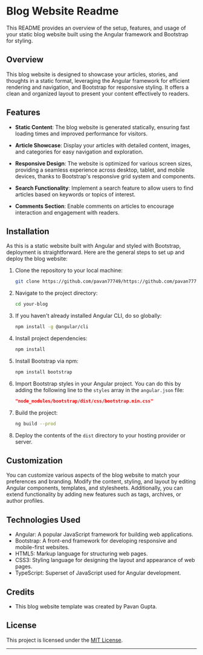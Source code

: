 # Blog Website Readme

This README provides an overview of the setup, features, and usage of your static blog website built using the Angular framework and Bootstrap for styling.

## Overview

This blog website is designed to showcase your articles, stories, and thoughts in a static format, leveraging the Angular framework for efficient rendering and navigation, and Bootstrap for responsive styling. It offers a clean and organized layout to present your content effectively to readers.

## Features

- **Static Content**: The blog website is generated statically, ensuring fast loading times and improved performance for visitors.
  
- **Article Showcase**: Display your articles with detailed content, images, and categories for easy navigation and exploration.

- **Responsive Design**: The website is optimized for various screen sizes, providing a seamless experience across desktop, tablet, and mobile devices, thanks to Bootstrap's responsive grid system and components.

- **Search Functionality**: Implement a search feature to allow users to find articles based on keywords or topics of interest.

- **Comments Section**: Enable comments on articles to encourage interaction and engagement with readers.

## Installation

As this is a static website built with Angular and styled with Bootstrap, deployment is straightforward. Here are the general steps to set up and deploy the blog website:

1. Clone the repository to your local machine:

   ```bash
   git clone https://github.com/pavan77749/https://github.com/pavan77749/BlogWebsite
   ```

2. Navigate to the project directory:

   ```bash
   cd your-blog
   ```

3. If you haven't already installed Angular CLI, do so globally:

   ```bash
   npm install -g @angular/cli
   ```

4. Install project dependencies:

   ```bash
   npm install
   ```

5. Install Bootstrap via npm:

   ```bash
   npm install bootstrap
   ```

6. Import Bootstrap styles in your Angular project. You can do this by adding the following line to the `styles` array in the `angular.json` file:

   ```json
   "node_modules/bootstrap/dist/css/bootstrap.min.css"
   ```

7. Build the project:

   ```bash
   ng build --prod
   ```

8. Deploy the contents of the `dist` directory to your hosting provider or server.

## Customization

You can customize various aspects of the blog website to match your preferences and branding. Modify the content, styling, and layout by editing Angular components, templates, and stylesheets. Additionally, you can extend functionality by adding new features such as tags, archives, or author profiles.

## Technologies Used

- Angular: A popular JavaScript framework for building web applications.
- Bootstrap: A front-end framework for developing responsive and mobile-first websites.
- HTML5: Markup language for structuring web pages.
- CSS3: Styling language for designing the layout and appearance of web pages.
- TypeScript: Superset of JavaScript used for Angular development.

## Credits

- This blog website template was created by Pavan Gupta.

## License

This project is licensed under the [MIT License](LICENSE).

---

